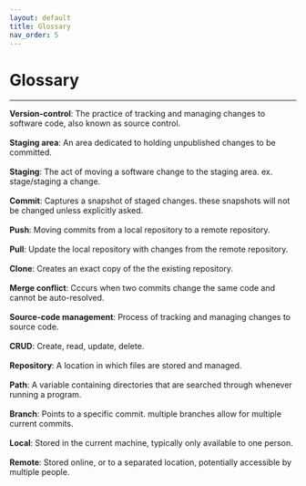 ```yaml
---
layout: default
title: Glossary
nav_order: 5
---
```


# Glossary

---

**Version-control**: The practice of tracking and managing changes to software code, also known as source control.
<br>
<br>
**Staging area**: An area dedicated to holding unpublished changes to be committed.
<br>
<br>
**Staging**: The act of moving a software change to the staging area. ex. stage/staging a change.
<br>
<br>
**Commit**: Captures a snapshot of staged changes. these snapshots will not be changed unless explicitly asked.
<br>
<br>
**Push**: Moving commits from a local repository to a remote repository.
<br>
<br>
**Pull**: Update the local repository with changes from the remote repository.
<br>
<br>
**Clone**: Creates an exact copy of the the existing repository.
<br>
<br>
**Merge conflict**: Cccurs when two commits change the same code and cannot be auto-resolved.
<br>
<br>
**Source-code management**: Process of tracking and managing changes to source code.
<br>
<br>
**CRUD**: Create, read, update, delete.
<br>
<br>
**Repository**: A location in which files are stored and managed.
<br>
<br>
**Path**: A variable containing directories that are searched through whenever running a program.
<br>
<br>
**Branch**: Points to a specific commit. multiple branches allow for multiple current commits.
<br>
<br>
**Local**: Stored in the current machine, typically only available to one person.
<br>
<br>
**Remote**: Stored online, or to a separated location, potentially accessible by multiple people.
